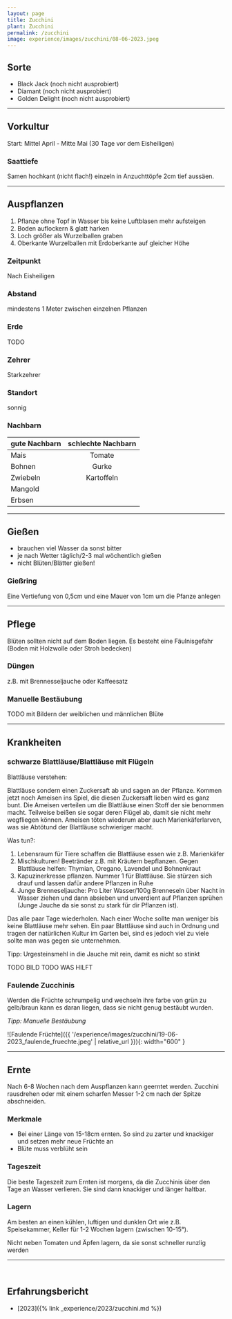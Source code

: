 ```yaml
---
layout: page
title: Zucchini
plant: Zucchini
permalink: /zucchini
image: experience/images/zucchini/08-06-2023.jpeg
---
```


## __Sorte__
- Black Jack (noch nicht ausprobiert)
- Diamant (noch nicht ausprobiert)
- Golden Delight (noch nicht ausprobiert)

<hr>

## __Vorkultur__
Start: Mittel April - Mitte Mai (30 Tage vor dem Eisheiligen)

### Saattiefe
Samen hochkant (nicht flach!) einzeln in Anzuchttöpfe 2cm tief aussäen.
<hr>

## __Auspflanzen__
1. Pflanze ohne Topf in Wasser bis keine Luftblasen mehr aufsteigen
2. Boden auflockern & glatt harken
3. Loch größer als Wurzelballen graben
4. Oberkante Wurzelballen mit Erdoberkante auf gleicher Höhe

### Zeitpunkt
Nach Eisheiligen

### Abstand
mindestens 1 Meter zwischen einzelnen Pflanzen

### Erde
TODO

### Zehrer 
Starkzehrer

### Standort
sonnig

### Nachbarn

| gute Nachbarn | schlechte Nachbarn | 
| ------------- |:------------------:| 
| Mais          | Tomate             |
| Bohnen        | Gurke              |
| Zwiebeln      | Kartoffeln         |
| Mangold       |                    | 
| Erbsen        |                    | 


<hr>

## __Gießen__
- brauchen viel Wasser da sonst bitter
- je nach Wetter täglich/2-3 mal wöchentlich gießen
- nicht Blüten/Blätter gießen!

### Gießring
Eine Vertiefung von 0,5cm und eine Mauer von 1cm um die Pfanze anlegen

<hr>

## __Pflege__
Blüten sollten nicht auf dem Boden liegen. Es besteht eine Fäulnisgefahr (Boden mit Holzwolle oder Stroh bedecken)

### Düngen
z.B. mit Brennesseljauche oder Kaffeesatz

### Manuelle Bestäubung
TODO mit Bildern der weiblichen und männlichen Blüte


<hr>

## __Krankheiten__

### schwarze Blattläuse/Blattläuse mit Flügeln
Blattläuse verstehen:

Blattläuse sondern einen Zuckersaft ab und sagen an der Pflanze. Kommen jetzt noch Ameisen ins Spiel, die diesen Zuckersaft lieben wird es ganz bunt. Die Ameisen verteilen um die Blattläuse einen Stoff der sie benommen macht. Teilweise beißen sie sogar deren Flügel ab, damit sie nicht mehr wegfliegen können. Ameisen töten wiederum aber auch Marienkäferlarven, was sie Abtötund der Blattläuse schwieriger macht.

Was tun?:
1. Lebensraum für Tiere schaffen die Blattläuse essen wie z.B. Marienkäfer
2. Mischkulturen! Beetränder z.B. mit Kräutern bepflanzen. Gegen Blattläuse helfen: Thymian, Oregano, Lavendel und Bohnenkraut
3. Kapuzinerkresse pflanzen. Nummer 1 für Blattläuse. Sie stürzen sich drauf und lassen dafür andere Pflanzen in Ruhe
4. Junge Brenneseljauche: Pro Liter Wasser/100g Brenneseln über Nacht in Wasser ziehen und dann absieben und unverdient auf Pflanzen sprühen (Junge Jauche da sie sonst zu stark für dir Pflanzen ist).

Das alle paar Tage wiederholen. Nach einer Woche sollte man weniger bis keine Blattläuse mehr sehen. Ein paar Blattläuse sind auch in Ordnung und tragen der natürlichen Kultur im Garten bei, sind es jedoch viel zu viele sollte man was gegen sie unternehmen.

Tipp: Urgesteinsmehl in die Jauche mit rein, damit es nicht so stinkt


TODO BILD 
TODO WAS HILFT

### Faulende Zucchinis
Werden die Früchte schrumpelig und wechseln ihre farbe von grün zu gelb/braun kann es daran liegen, dass sie nicht genug bestäubt wurden. 

_Tipp: Manuelle Bestäubung_

![Faulende Früchte]({{ '/experience/images/zucchini/19-06-2023_faulende_fruechte.jpeg' | relative_url }}){: width="600" }


<hr>

## __Ernte__
Nach 6-8 Wochen nach dem Auspflanzen kann geerntet werden. Zucchini rausdrehen oder mit einem scharfen Messer 1-2 cm nach der Spitze abschneiden.

### Merkmale
- Bei einer Länge von 15-18cm ernten. So sind zu zarter und knackiger und setzen mehr neue Früchte an
- Blüte muss verblüht sein

### Tageszeit
Die beste Tageszeit zum Ernten ist morgens, da die Zucchinis über den Tage an Wasser verlieren. Sie sind dann knackiger und länger haltbar.

### Lagern
Am besten an einen kühlen, luftigen und dunklen Ort wie z.B. Speisekammer, Keller für 1-2 Wochen lagern (zwischen 10-15°).

Nicht neben Tomaten und Äpfen lagern, da sie sonst schneller runzlig werden


<hr>
<br>

## __Erfahrungsbericht__

- [2023]({% link _experience/2023/zucchini.md %})
